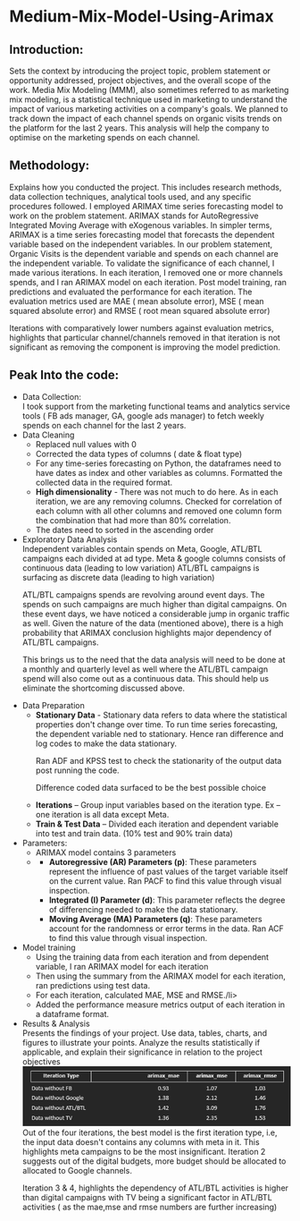 # Medium-Mix-Model-Using-Arimax

## Introduction:
Sets the context by introducing the project topic, problem statement or opportunity addressed, project objectives, and the overall scope of the work.
Media Mix Modeling (MMM), also sometimes referred to as marketing mix modeling, is a statistical technique used in marketing to understand the impact of various marketing activities on a company's goals.
We planned to track down the impact of each channel spends on organic visits trends on the platform for the last 2 years. This analysis will help the company to optimise on the marketing spends on each channel. 

## Methodology:
Explains how you conducted the project. This includes research methods, data collection techniques, analytical tools used, and any specific procedures followed.
I employed ARIMAX time series forecasting model to work on the problem statement.
ARIMAX stands for AutoRegressive Integrated Moving Average with eXogenous variables. In simpler terms, ARIMAX is a time series forecasting model that forecasts the dependent variable based on the independent variables. 
In our problem statement, Organic Visits is the dependent variable and spends on each channel are the independent variable.
To validate the significance of each channel, I made various iterations. In each iteration, I removed one or more channels spends, and I ran ARIMAX model on each iteration. Post model training, ran predictions and evaluated the performance for each iteration. The evaluation metrics used are MAE ( mean absolute error), MSE ( mean squared absolute error) and RMSE ( root mean squared absolute error)

Iterations with comparatively lower numbers against evaluation metrics, highlights that particular channel/channels removed in that iteration is not significant as removing the component is improving the model prediction. 

## Peak Into the code:
<ul>
  <li>
    Data Collection: <br/>
    I took support from the marketing functional teams and analytics service tools ( FB ads  manager, GA, google ads manager) to fetch weekly spends on each channel for the last 2 years. 
  </li>
  <li>
    Data Cleaning
    <ul>
      <li>Replaced null values with 0</li>
      <li>Corrected the data types of columns ( date & float type)</li>
      <li>For any time-series forecasting on Python, the dataframes need to have dates as index and other variables as columns. Formatted the collected data in the required format.</li>
      <li><b>High dimensionality</b> - There was not much to do here. As in each iteration, we are any removing columns. Checked for correlation of each column with all other columns and removed one column form the combination that had more than 80% correlation. </li>
      <li>The dates need to sorted in the ascending order</li>
    </ul>
  </li>
  <li>
    Exploratory Data Analysis<br/>
    Independent variables contain spends on Meta, Google, ATL/BTL campaigns each divided at ad type. 
Meta & google columns consists of continuous data (leading to low variation)
ATL/BTL campaigns is surfacing as discrete data (leading to high variation)

ATL/BTL campaigns spends are revolving around event days. The spends on such campaigns are much higher than digital campaigns. On these event days, we have noticed a considerable jump in organic traffic as well. Given the nature of the data (mentioned above), there is a high probability that ARIMAX conclusion highlights major dependency of ATL/BTL campaigns. 

This brings us to the need that the data analysis will need to be done at a monthly and quarterly level as well where the ATL/BTL campaign spend will also come out as a continuous data. This should help us eliminate the shortcoming discussed above.
  </li>
  <li>
    Data Preparation
    <ul>
      <li><b>Stationary Data</b> - Stationary data refers to data where the statistical properties don't change over time.
To run time series forecasting, the dependent variable ned to stationary. Hence ran difference and log codes to make the data stationary.

Ran ADF and KPSS test to check the stationarity of the output data post running the code. 

Difference coded data surfaced to be the best possible choice
</li>
      <li><b>Iterations</b> – Group input variables based on the iteration type. Ex – one iteration is all data except Meta.</li>
      <li><b>Train & Test Data</b> – Divided each iteration and dependent variable into test and train data. (10% test and 90% train data) </li>
    </ul>
  </li>
  <li>
    Parameters:
    <ul>
      <li>ARIMAX model contains 3 parameters</li>
      <li>
        <ul>
          <li><b>Autoregressive (AR) Parameters (p)</b>: These parameters represent the influence of past values of the target variable itself on the current value. Ran PACF to find this value through visual inspection.</li>
          <li><b>Integrated (I) Parameter (d)</b>: This parameter reflects the degree of differencing needed to make the data stationary.</li>
          <li><b>Moving Average (MA) Parameters (q)</b>: These parameters account for the randomness or error terms in the data. Ran ACF to find this value through visual inspection.</li>
        </ul>
      </li>  
    </ul>
  </li>
  <li>
    Model training
    <ul>
      <li>Using the training data from each iteration and from dependent variable, I ran ARIMAX model for each iteration</li>
      <li>Then using the summary from the ARIMAX model for each iteration, ran predictions using test data. </li>
      <li>For each iteration, calculated MAE, MSE and RMSE./li>
      <li>Added the performance measure metrics output of each iteration in a dataframe format. </li>
    </ul>
  </li>
  <li>
    Results & Analysis <br/>
    Presents the findings of your project. Use data, tables, charts, and figures to illustrate your points. Analyze the results statistically if applicable, and explain their significance in relation to the project objectives
    <img src="https://github.com/milanraj1107/Medium-Mix-Model-Using-Arimax/blob/main/images/results.png"><br/>
    Out of the four iterations, the best model is the first iteration type, i.e, the input data doesn't contains any columns with meta in it. 
This highlights meta campaigns to be the most insignificant. 
Iteration 2 suggests out of the digital budgets, more budget should be allocated to allocated to Google channels. 

Iteration 3 & 4, highlights the dependency of ATL/BTL activities is higher than digital campaigns with TV being a significant factor in ATL/BTL activities ( as the mae,mse and rmse numbers are further increasing)

  </li>
</ul>

